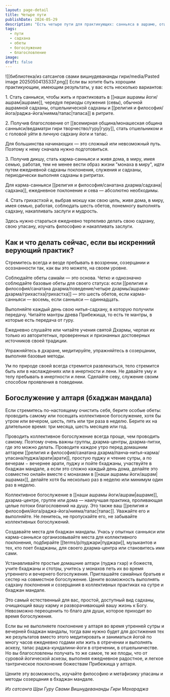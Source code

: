 ```yaml
---
layout: page-detail
title: Четыре пути
publishDate: 2024-05-29
description: "Есть четыре пути для практикующих: санньяса в ашраме, отшельничество, карма-санньяса в миру и путь грихастхи с целью мокши. Всем важно соблюдать обеты, ежедневно выполнять садхану, слушать учения и избегать лени. Особое значение имеет коллективное богослужение у алтаря (бхаджан мандала), которое очищает карму и приносит благословения, заменяя суровые аскезы радостной практикой поклонения."
tags:
  - пути
  - садхана
  - обеты
  - богослужение
  - благословление
image: 
draft: false
---
```

![[библиотека/из сатсангов свами вишнудевананды гири/media/Pasted image 20250504135337.png]]
 Если вы хотите быть хорошим практикующим, имеющим результаты, у вас есть несколько вариантов:

 1\. Стать санньяси, чтобы жить и практиковать в [[наши ашрамы йоги/ашрам|ашраме]], чередуя периоды служения (севы), обычной ашрамной садханы, отшельнической садханы и [[религия и философия/йога/раджа-йога/нияма/тапас|тапаса]] в ритрите.

 2\. Получив благословение от [[всемирная община/монашеская община санньяси/ведаматри гири творчество/гуру|гуру]], стать отшельником и с головой уйти в личную садхану йоги и тапас.

 Для большинства начинающих — это сложный или невозможный путь. Поэтому к нему сначала нужно подготовиться.

 3\. Получив дикшу, стать карма-санньяси и живя дома, в миру, имея семью, работая, тем не менее вести образ жизни "монаха в миру", идти путем ежедневной садханы поклонения, служения и садханы, периодически выполняя садханы в ритритах.

 Для карма-санньяси [[религия и философия/санатана дхарма/садхана|садхана]], ежедневное поклонение и сева — абсолютно необходимы.

 4\. Стать грихастхой и, выбрав мокшу как свою цель, живя дома, в миру, имея семью, работая, соблюдать шесть обетов, понемногу выполнять садхану, накапливать заслуги и мудрость.

 Здесь нужно стараться ежедневно терпеливо делать свою садхану, свою упасану, изучать философию и накапливать заслуги.

## Как и что делать сейчас, если вы искренний верующий практик? 

 Стремитесь всегда и везде пребывать в воззрении, созерцании и осознанности так, как вы это можете, на своем уровне.

 Соблюдайте обеты самайи — это основа. Четко и однозначно соблюдайте базовые обеты для своего статуса: если [[религия и философия/санатана дхарма/поведение/четыре дхармы/ашрама-дхарма/грихастха|грихастха]] — это шесть обетов, если карма-санньяси — восемь, если санньяси — одиннадцать.

 Выполняйте каждый день свою нитья-садхану, в которую получили передачу. Читайте мантры древа Прибежища, то есть те мантры, в которые есть передача от гуру.

 Ежедневно слушайте или читайте учения святой Дхармы, черпая их только из авторитетных, проверенных и признанных достоверных источников своей традиции.

 Упражняйтесь в дхаране, медитируйте, упражняйтесь в созерцании, выполняя базовые методы.

 Ум по природе своей всегда стремится развлекаться, тело стремится быть или в наслаждениях или в инертности и лени. Не давайте уму и телу пребывать в инертности и лени. Сделайте севу, служение своим способом проявления в поведении.

## Богослужение у алтаря (бхаджан мандала) 

 Если стремитесь по-настоящему очистить себя, берите особые обеты: проводить самому или посещать коллективное богослужение, хотя бы утром или вечером, шесть, пять или три раза в неделю. Берите их на длительное время: три месяца, шесть месяцев или год.

 Проводить коллективное богослужение всегда проще, чем проводить самому. Поэтому очень важны группы, дхарма-центры, дхарма-питхи, где это можно делать. Проводите каждое утро перед домашним алтарем [[религия и философия/санатана дхарма/панча-нитья-карма/упасана/пуджа/арати|арати]], простую пуджу и чтение сутры, а по вечерам − вечернее арати, пуджу и пойте бхаджаны, участвуйте в бхаджан мандале, а если это сложно каждый день дома, делайте это совместно онлайн вместе с монахами в [[наши ашрамы йоги/ашрам|ашрамах]], делайте хотя бы несколько раз в неделю или минимум один раз в неделю.

 Коллективное богослужение в [[наши ашрамы йоги/ашрам|ашраме]], дхарма-центре, группе или дома — наилучшая практика, проливающая целые потоки благословений на душу. Это также ваш [[религия и философия/йога/раджа-йога/нияма/тапас|тапас]]. Уважайте его и выполняйте. Не ленитесь, не пропускайте его, не забывайте коллективных богослужений.

 Создавайте места для бхаджан мандалы. Учась у опытных санньяси или карма-санньяси организовывайте места для коллективного поклонения, подбирайте [[terms/p/пуджари|пуджари]], музыкантов и тех, кто поет бхаджаны, для своего дхарма-центра или становитесь ими сами.

 Устанавливайте простые домашние алтари (пуджа гхар) и божеств, учите бхаджаны и стотры, учитесь у монахов петь их во время утреннего и вечернего богослужения. Приглашайте самайных братьев и сестер на совместное богослужение. Цените возможность выполнять садхану поклонения и созерцания в коллективных практиках на сутре и бхаджан мандале.

 Это самый естественный для вас, простой, доступный вид садханы, очищающий вашу карму и разворачивающий вашу жизнь к Богу. Невозможно переоценить то благо для души, которое приходит во время богослужения.

 Если вы не выполняете поклонение у алтаря во время утренней сутры и вечерней бхаджан мандалы, тогда вам нужно будет для достижения тех же результатов вместо этого медитировать и заниматься йогой по многу часов ежедневно годами или жить в отречении и выполнять аскезу, тапас раджа-кундалини-йоги в отречении, в отшельничестве. Но вы благословлены получать то же самое, те же плоды, что от суровой йогической аскезы, выполняя ежедневное радостное, и легкое тантрическое поклонение божествам Прибежища у алтаря.

 Цените эту возможность, изучайте философию и метафизику упасаны и методы созерцания в бхаджан мандале.

*Из сатсанга Шри Гуру Свами Вишнудевананды Гири Махараджа*